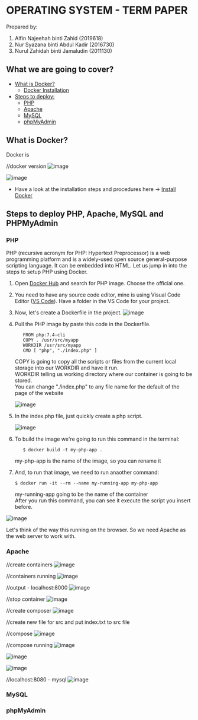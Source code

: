 # OPERATING SYSTEM - TERM PAPER

Prepared by:
1. Alfin Najeehah binti Zahid (2019618)
2. Nur Syazana binti Abdul Kadir (2016730)
3. Nurul Zahidah binti Jamaludin (2011130)

## What we are going to cover?
   * [What is Docker?](##What-is-Docker?)
     * [Docker Installation](installation.md)
   * [Steps to deploy:](##Steps-to-deploy-PHP,-Apache,-MySQL-and-phpMyAdmin)
     * [PHP](###PHP)
     * [Apache](###Apache)
     * [MySQL](###MySQL)
     * [phpMyAdmin](###phpMyAdmin)

## What is Docker?
Docker is

//docker version
![image](https://user-images.githubusercontent.com/106062805/174463192-02a25eef-7741-4968-b921-0ab30ef8dcc0.png)

![image](https://user-images.githubusercontent.com/106062805/174458081-a218b086-75de-4c01-96d9-e5be69054737.png)
 
 * Have a look at the installation steps and procedures here -> [Install Docker](docker-installation.md)


## Steps to deploy PHP, Apache, MySQL and PHPMyAdmin

 ### PHP
PHP  (recursive acronym for PHP: Hypertext Preprocessor) is a web programming platform and is a widely-used open source general-purpose scripting language. It can be embedded into HTML. Let us jump in into the steps to setup PHP using Docker.

1. Open [Docker Hub](https://hub.docker.com/) and search for PHP image. Choose the official one.
2. You need to have any source code editor, mine is using Visual Code Editor ([VS Code](https://code.visualstudio.com/download)). Have a folder in the VS Code for your project.
3. Now, let's create a Dockerfile in the project.
  ![image](https://user-images.githubusercontent.com/93193178/174470445-dcf11155-785d-48fe-93e7-95d75f189d46.png)   
4. Pull the PHP image by paste this code in the Dockerfile.
   ```
      FROM php:7.4-cli
      COPY . /usr/src/myapp
      WORKDIR /usr/src/myapp
      CMD [ "php", "./index.php" ]
   ```
   COPY is going to copy all the scripts or files from the current local storage into our WORKDIR and have it run.  
   WORKDIR telling us working directory where our container is going to be stored.  
   You can change "./index.php" to any file name for the default of the page of the website  
   
   ![image](https://user-images.githubusercontent.com/106062805/174464219-1a89ef9a-e747-4470-a275-9fd85f331ccd.png)

5. In the index.php file, just quickly create a php script.

   ![image](https://user-images.githubusercontent.com/106062805/174464232-03ddc426-f1f2-4aa4-a0bc-f81aac24fb67.png)

6. To build the image we're going to run this command in the terminal:
   ```
      $ docker build -t my-php-app .
   ```
   my-php-app is the name of the image, so you can rename it  
   
7. And, to run that image, we need to run anaother command:
   ```
   $ docker run -it --rm --name my-running-app my-php-app
   ```
   my-running-app going to be the name of the container     
   After you run this command, you can see it execute the script you insert before.  
      
  ![image](https://user-images.githubusercontent.com/106062805/174463722-ddcea9a1-12e8-458b-9848-16ed515ecc61.png)
  
Let's think of the way this running on the browser. So we need Apache as the web server to work with.  

 ### Apache

//create containers
![image](https://user-images.githubusercontent.com/106062805/174464047-a9554fa3-4e05-41f8-9b16-cc30095c11af.png)

//containers running
![image](https://user-images.githubusercontent.com/106062805/174464310-426a6ad9-2126-40ac-9d52-eeda9e491dd6.png)

//output - localhost:8000
![image](https://user-images.githubusercontent.com/106062805/174464449-edd9cb8c-ded4-490b-9095-570fb31aaba4.png)

//stop container
![image](https://user-images.githubusercontent.com/106062805/174465069-d4e9b84d-b118-41f9-b2a2-c2807c9f31a0.png)

//create composer
![image](https://user-images.githubusercontent.com/106062805/174465181-c3d3f89d-ceef-4d67-9a86-ac25f0b6e931.png)

//create new file for src and put index.txt to src file

//compose
![image](https://user-images.githubusercontent.com/106062805/174465199-05f91bd2-d930-45e0-a124-dc1f37ab3e32.png)

//compose running
![image](https://user-images.githubusercontent.com/106062805/174465210-90d4c8e2-b4af-467c-a7bc-cfae3b3e0695.png)


![image](https://user-images.githubusercontent.com/106062805/174465598-eacf0f82-b611-47a7-a592-95a8165258ea.png)

![image](https://user-images.githubusercontent.com/106062805/174465606-f21adc8c-e1a3-4a8d-81ef-7187398283bd.png)

//localhost:8080 - mysql
![image](https://user-images.githubusercontent.com/106062805/174465613-1ab2d7da-c213-4430-86eb-f084266f0bd6.png)



 ### MySQL
 ### phpMyAdmin




